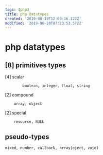 ```yaml
---
tags: [php]
title: php datatypes
created: '2019-08-19T12:09:16.122Z'
modified: '2019-08-20T07:23:53.572Z'
---
```


# php datatypes

## [8] primitives types
[4] scalar

			boolean, integer, float, string
[2] compound

		array, object
[2] special

		resource, NULL
## pseudo-types
    mixed, number, callback, array|oject, void)

